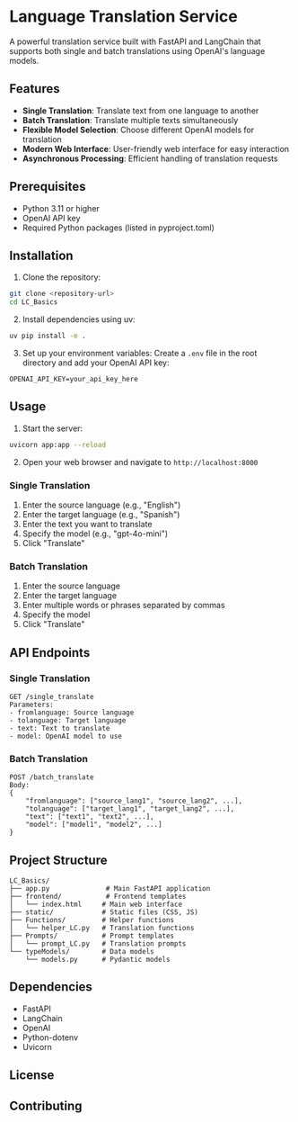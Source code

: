 # Language Translation Service

A powerful translation service built with FastAPI and LangChain that supports both single and batch translations using OpenAI's language models.

## Features

- **Single Translation**: Translate text from one language to another
- **Batch Translation**: Translate multiple texts simultaneously
- **Flexible Model Selection**: Choose different OpenAI models for translation
- **Modern Web Interface**: User-friendly web interface for easy interaction
- **Asynchronous Processing**: Efficient handling of translation requests

## Prerequisites

- Python 3.11 or higher
- OpenAI API key
- Required Python packages (listed in pyproject.toml)

## Installation

1. Clone the repository:
```bash
git clone <repository-url>
cd LC_Basics
```

2. Install dependencies using uv:
```bash
uv pip install -e .
```

3. Set up your environment variables:
Create a `.env` file in the root directory and add your OpenAI API key:
```
OPENAI_API_KEY=your_api_key_here
```

## Usage

1. Start the server:
```bash
uvicorn app:app --reload
```

2. Open your web browser and navigate to `http://localhost:8000`

### Single Translation

1. Enter the source language (e.g., "English")
2. Enter the target language (e.g., "Spanish")
3. Enter the text you want to translate
4. Specify the model (e.g., "gpt-4o-mini")
5. Click "Translate"

### Batch Translation

1. Enter the source language
2. Enter the target language
3. Enter multiple words or phrases separated by commas
4. Specify the model
5. Click "Translate"

## API Endpoints

### Single Translation
```
GET /single_translate
Parameters:
- fromlanguage: Source language
- tolanguage: Target language
- text: Text to translate
- model: OpenAI model to use
```

### Batch Translation
```
POST /batch_translate
Body:
{
    "fromlanguage": ["source_lang1", "source_lang2", ...],
    "tolanguage": ["target_lang1", "target_lang2", ...],
    "text": ["text1", "text2", ...],
    "model": ["model1", "model2", ...]
}
```

## Project Structure

```
LC_Basics/
├── app.py              # Main FastAPI application
├── frontend/           # Frontend templates
│   └── index.html     # Main web interface
├── static/            # Static files (CSS, JS)
├── Functions/         # Helper functions
│   └── helper_LC.py   # Translation functions
├── Prompts/           # Prompt templates
│   └── prompt_LC.py   # Translation prompts
└── typeModels/        # Data models
    └── models.py      # Pydantic models
```

## Dependencies

- FastAPI
- LangChain
- OpenAI
- Python-dotenv
- Uvicorn

## License


## Contributing
